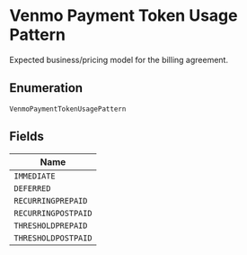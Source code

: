 
# Venmo Payment Token Usage Pattern

Expected business/pricing model for the billing agreement.

## Enumeration

`VenmoPaymentTokenUsagePattern`

## Fields

| Name |
|  --- |
| `IMMEDIATE` |
| `DEFERRED` |
| `RECURRINGPREPAID` |
| `RECURRINGPOSTPAID` |
| `THRESHOLDPREPAID` |
| `THRESHOLDPOSTPAID` |

